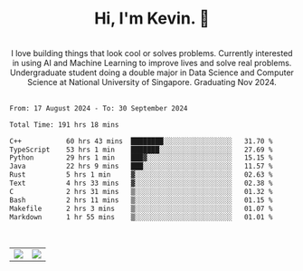 <!--
**kevin-pek/kevin-pek** is a ✨ _special_ ✨ repository because its `README.md` (this file) appears on your GitHub profile.

Here are some ideas to get you started:

- 🔭 I’m currently working on ...
- 🌱 I’m currently learning ...
- 👯 I’m looking to collaborate on ...
- 🤔 I’m looking for help with ...
- 💬 Ask me about ...
- 📫 How to reach me: ...
- 😄 Pronouns: ...
- ⚡ Fun fact: ...
-->
<div align="center">
  <h1>Hi, I'm Kevin. 👋</h1>
  <br />
  I love building things that look cool or solves problems. Currently interested in using AI and Machine Learning to improve lives and solve real problems. Undergraduate student doing a double major in Data Science and Computer Science at National University of Singapore. Graduating Nov 2024.
</div>
<br />
<!--START_SECTION:waka-->

```txt
From: 17 August 2024 - To: 30 September 2024

Total Time: 191 hrs 18 mins

C++           60 hrs 43 mins  ████████░░░░░░░░░░░░░░░░░   31.70 %
TypeScript    53 hrs 1 min    ███████░░░░░░░░░░░░░░░░░░   27.69 %
Python        29 hrs 1 min    ███▓░░░░░░░░░░░░░░░░░░░░░   15.15 %
Java          22 hrs 9 mins   ███░░░░░░░░░░░░░░░░░░░░░░   11.57 %
Rust          5 hrs 1 min     ▓░░░░░░░░░░░░░░░░░░░░░░░░   02.63 %
Text          4 hrs 33 mins   ▓░░░░░░░░░░░░░░░░░░░░░░░░   02.38 %
C             2 hrs 31 mins   ▒░░░░░░░░░░░░░░░░░░░░░░░░   01.32 %
Bash          2 hrs 11 mins   ▒░░░░░░░░░░░░░░░░░░░░░░░░   01.15 %
Makefile      2 hrs 3 mins    ▒░░░░░░░░░░░░░░░░░░░░░░░░   01.07 %
Markdown      1 hr 55 mins    ▒░░░░░░░░░░░░░░░░░░░░░░░░   01.01 %
```

<!--END_SECTION:waka-->
<br />
<table width="100%">
  <tr>
    <td align="left" width="50%">
      <img src="https://github-readme-stats-kevin-pek.vercel.app/api?username=kevin-pek&include_all_commits=true&count_private=true&theme=rose_pine" />
    </td>
    <td align="right" width="50%">
      <img src="https://github-readme-stats-kevin-pek.vercel.app/api/top-langs?username=kevin-pek&langs_count=10&hide_progress=true&theme=rose_pine" />
    </td>
  </tr>
</table>
